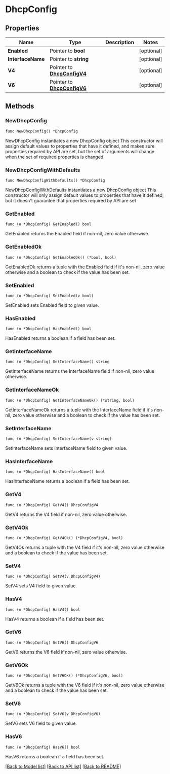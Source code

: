 # DhcpConfig

## Properties

Name | Type | Description | Notes
------------ | ------------- | ------------- | -------------
**Enabled** | Pointer to **bool** |  | [optional] 
**InterfaceName** | Pointer to **string** |  | [optional] 
**V4** | Pointer to [**DhcpConfigV4**](DhcpConfigV4.md) |  | [optional] 
**V6** | Pointer to [**DhcpConfigV6**](DhcpConfigV6.md) |  | [optional] 

## Methods

### NewDhcpConfig

`func NewDhcpConfig() *DhcpConfig`

NewDhcpConfig instantiates a new DhcpConfig object
This constructor will assign default values to properties that have it defined,
and makes sure properties required by API are set, but the set of arguments
will change when the set of required properties is changed

### NewDhcpConfigWithDefaults

`func NewDhcpConfigWithDefaults() *DhcpConfig`

NewDhcpConfigWithDefaults instantiates a new DhcpConfig object
This constructor will only assign default values to properties that have it defined,
but it doesn't guarantee that properties required by API are set

### GetEnabled

`func (o *DhcpConfig) GetEnabled() bool`

GetEnabled returns the Enabled field if non-nil, zero value otherwise.

### GetEnabledOk

`func (o *DhcpConfig) GetEnabledOk() (*bool, bool)`

GetEnabledOk returns a tuple with the Enabled field if it's non-nil, zero value otherwise
and a boolean to check if the value has been set.

### SetEnabled

`func (o *DhcpConfig) SetEnabled(v bool)`

SetEnabled sets Enabled field to given value.

### HasEnabled

`func (o *DhcpConfig) HasEnabled() bool`

HasEnabled returns a boolean if a field has been set.

### GetInterfaceName

`func (o *DhcpConfig) GetInterfaceName() string`

GetInterfaceName returns the InterfaceName field if non-nil, zero value otherwise.

### GetInterfaceNameOk

`func (o *DhcpConfig) GetInterfaceNameOk() (*string, bool)`

GetInterfaceNameOk returns a tuple with the InterfaceName field if it's non-nil, zero value otherwise
and a boolean to check if the value has been set.

### SetInterfaceName

`func (o *DhcpConfig) SetInterfaceName(v string)`

SetInterfaceName sets InterfaceName field to given value.

### HasInterfaceName

`func (o *DhcpConfig) HasInterfaceName() bool`

HasInterfaceName returns a boolean if a field has been set.

### GetV4

`func (o *DhcpConfig) GetV4() DhcpConfigV4`

GetV4 returns the V4 field if non-nil, zero value otherwise.

### GetV4Ok

`func (o *DhcpConfig) GetV4Ok() (*DhcpConfigV4, bool)`

GetV4Ok returns a tuple with the V4 field if it's non-nil, zero value otherwise
and a boolean to check if the value has been set.

### SetV4

`func (o *DhcpConfig) SetV4(v DhcpConfigV4)`

SetV4 sets V4 field to given value.

### HasV4

`func (o *DhcpConfig) HasV4() bool`

HasV4 returns a boolean if a field has been set.

### GetV6

`func (o *DhcpConfig) GetV6() DhcpConfigV6`

GetV6 returns the V6 field if non-nil, zero value otherwise.

### GetV6Ok

`func (o *DhcpConfig) GetV6Ok() (*DhcpConfigV6, bool)`

GetV6Ok returns a tuple with the V6 field if it's non-nil, zero value otherwise
and a boolean to check if the value has been set.

### SetV6

`func (o *DhcpConfig) SetV6(v DhcpConfigV6)`

SetV6 sets V6 field to given value.

### HasV6

`func (o *DhcpConfig) HasV6() bool`

HasV6 returns a boolean if a field has been set.


[[Back to Model list]](../README.md#documentation-for-models) [[Back to API list]](../README.md#documentation-for-api-endpoints) [[Back to README]](../README.md)


